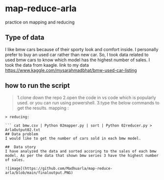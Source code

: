 # map-reduce-arla
practice on mapping and reducing

## Type of data
I like bmw cars because of their sporty look and comfort inside. I personally prefer to buy an used car rather than new car. So, I took data related to used bmw cars to know which model has the highest number of sales.
I took the data from kaagle. link to my data https://www.kaggle.com/mysarahmadbhat/bmw-used-car-listing

## how to run the script
> 1.clone down the repo
> 2.open the code in vs code which is popularly used. or you can run using powershell.
> 3.type the below commands to get the results. 
> mapping :

``` cat bmw.csv | Python 02mapper.py > ArlaOutput01.txt
> reducing:

``` cat bmw.csv | Python 02mapper.py | sort | Python 02reducer.py > ArlaOutput02.txt
## Data problem
I would like to get the number of cars sold in each bmw model.

##  Data story
I have analyzed the data and sorted accoring to the sales of each bmw model. As per the data that shown bmw series 3 have the highest number of sales. 

![image](https://github.com/Madhuarla/map-reduce-arla/blob/main/finaloutput.PNG)
